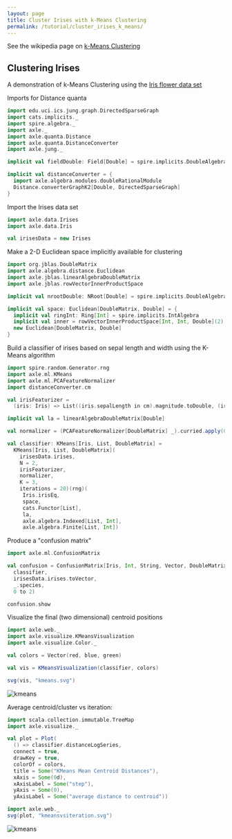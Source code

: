 ```yaml
---
layout: page
title: Cluster Irises with k-Means Clustering
permalink: /tutorial/cluster_irises_k_means/
---
```


See the wikipedia page on [k-Means Clustering](https://en.wikipedia.org/wiki/K-means_clustering)

## Clustering Irises

A demonstration of k-Means Clustering using the [Iris flower data set](https://en.wikipedia.org/wiki/Iris_flower_data_set)

Imports for Distance quanta

```scala mdoc:silent
import edu.uci.ics.jung.graph.DirectedSparseGraph
import cats.implicits._
import spire.algebra._
import axle._
import axle.quanta.Distance
import axle.quanta.DistanceConverter
import axle.jung._

implicit val fieldDouble: Field[Double] = spire.implicits.DoubleAlgebra

implicit val distanceConverter = {
  import axle.algebra.modules.doubleRationalModule
  Distance.converterGraphK2[Double, DirectedSparseGraph]
}
```

Import the Irises data set

```scala mdoc:silent
import axle.data.Irises
import axle.data.Iris
```

```scala mdoc
val irisesData = new Irises
```

Make a 2-D Euclidean space implicitly available for clustering

```scala mdoc:silent
import org.jblas.DoubleMatrix
import axle.algebra.distance.Euclidean
import axle.jblas.linearAlgebraDoubleMatrix
import axle.jblas.rowVectorInnerProductSpace

implicit val nrootDouble: NRoot[Double] = spire.implicits.DoubleAlgebra

implicit val space: Euclidean[DoubleMatrix, Double] = {
  implicit val ringInt: Ring[Int] = spire.implicits.IntAlgebra
  implicit val inner = rowVectorInnerProductSpace[Int, Int, Double](2)
  new Euclidean[DoubleMatrix, Double]
}
```

Build a classifier of irises based on sepal length and width using the K-Means algorithm

```scala mdoc:silent
import spire.random.Generator.rng
import axle.ml.KMeans
import axle.ml.PCAFeatureNormalizer
import distanceConverter.cm
```

```scala mdoc
val irisFeaturizer =
  (iris: Iris) => List((iris.sepalLength in cm).magnitude.toDouble, (iris.sepalWidth in cm).magnitude.toDouble)

implicit val la = linearAlgebraDoubleMatrix[Double]

val normalizer = (PCAFeatureNormalizer[DoubleMatrix] _).curried.apply(0.98)

val classifier: KMeans[Iris, List, DoubleMatrix] =
  KMeans[Iris, List, DoubleMatrix](
    irisesData.irises,
    N = 2,
    irisFeaturizer,
    normalizer,
    K = 3,
    iterations = 20)(rng)(
     Iris.irisEq,
     space,
     cats.Functor[List],
     la,
     axle.algebra.Indexed[List, Int],
     axle.algebra.Finite[List, Int])
```

Produce a "confusion matrix"

```scala mdoc:silent
import axle.ml.ConfusionMatrix
```

```scala mdoc
val confusion = ConfusionMatrix[Iris, Int, String, Vector, DoubleMatrix](
  classifier,
  irisesData.irises.toVector,
  _.species,
  0 to 2)

confusion.show
```

Visualize the final (two dimensional) centroid positions

```scala mdoc:silent
import axle.web._
import axle.visualize.KMeansVisualization
import axle.visualize.Color._
```

```scala mdoc
val colors = Vector(red, blue, green)

val vis = KMeansVisualization(classifier, colors)

svg(vis, "kmeans.svg")
```

![kmeans](/tutorial/images/kmeans.svg)

Average centroid/cluster vs iteration:

```scala mdoc:silent
import scala.collection.immutable.TreeMap
import axle.visualize._
```

```scala mdoc
val plot = Plot(
  () => classifier.distanceLogSeries,
  connect = true,
  drawKey = true,
  colorOf = colors,
  title = Some("KMeans Mean Centroid Distances"),
  xAxis = Some(0d),
  xAxisLabel = Some("step"),
  yAxis = Some(0),
  yAxisLabel = Some("average distance to centroid"))

import axle.web._
svg(plot, "kmeansvsiteration.svg")
```

![kmeans](/tutorial/images/kmeansvsiteration.svg)
